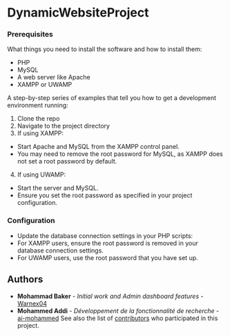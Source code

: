 # DynamicWebsiteProject

### Prerequisites

What things you need to install the software and how to install them:

- PHP
- MySQL
- A web server like Apache
- XAMPP or UWAMP

A step-by-step series of examples that tell you how to get a development environment running:

1. Clone the repo
2. Navigate to the project directory
3. If using XAMPP:
- Start Apache and MySQL from the XAMPP control panel.
- You may need to remove the root password for MySQL, as XAMPP does not set a root password by default.

4. If using UWAMP:
- Start the server and MySQL.
- Ensure you set the root password as specified in your project configuration.

### Configuration

- Update the database connection settings in your PHP scripts:
- For XAMPP users, ensure the root password is removed in your database connection settings.
- For UWAMP users, use the root password that you have set up.

## Authors

- **Mohammad Baker** - *Initial work and Admin dashboard features* - [Warnex04](https://github.com/Warnex04)
- **Mohammed Addi** - *Développement de la fonctionnalité de recherche* - [ai-mohammed]([https://github.com/Warnex04](https://github.com/ai-mohammed))
See also the list of [contributors](https://github.com/DynamicWebsiteProject/contributors) who participated in this project.
